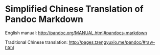 # Simplified Chinese Translation of Pandoc Markdown

English manual:
http://pandoc.org/MANUAL.html#pandocs-markdown

Traditional Chinese translation:
http://pages.tzengyuxio.me/pandoc/#raw-html
